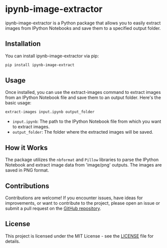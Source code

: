 # ipynb-image-extractor

ipynb-image-extractor is a Python package that allows you to easily extract images from IPython Notebooks and save them to a specified output folder.

## Installation

You can install ipynb-image-extractor via pip:

```bash
pip install ipynb-image-extract
```

## Usage
Once installed, you can use the extract-images command to extract images from an IPython Notebook file and save them to an output folder. Here's the basic usage:

```bash
extract-images input.ipynb output_folder
```
- `input.ipynb`: The path to the IPython Notebook file from which you want to extract images.
- `output_folder`: The folder where the extracted images will be saved.

## How it Works

The package utilizes the `nbformat` and `Pillow` libraries to parse the IPython Notebook and extract image data from 'image/png' outputs. The images are saved in PNG format.

## Contributions

Contributions are welcome! If you encounter issues, have ideas for improvements, or want to contribute to the project, please open an issue or submit a pull request on the [GitHub repository](https://github.com/rohzzn/ipynb-image-extractor).

## License

This project is licensed under the MIT License - see the [LICENSE](LICENSE) file for details.
